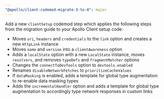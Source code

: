 ```yaml
---
"@apollo/client-codemod-migrate-3-to-4": major
---
```


Add a new `clientSetup` codemod step which applies the following steps from the migration guide to your Apollo Client setup code:
  - Moves `uri`, `headers` and `credentials` to the `link` option and creates a new `HttpLink` instance
  - Moves `name` and `version` into a `clientAwareness` option
  - Adds a `localState` option with a new `LocalState` instance, moves `resolvers`, and removes `typeDefs` and `fragmentMatcher` options
  - Changes the `connectToDevTools` option to `devtools.enabled`
  - Renames `disableNetworkFetches` to `prioritizeCacheValues`
  - If `dataMasking` is enabled, adds a template for global type augmentation to re-enable data masking types
  - Adds the `incrementalHandler` option and adds a template for global type augmentation to accordingly type network responses in custom links
